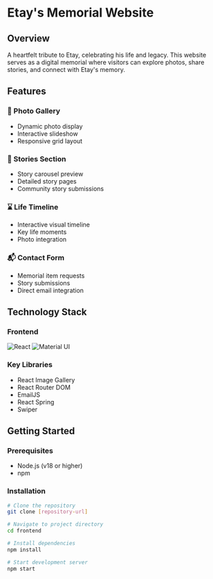 # Etay's Memorial Website

## Overview
A heartfelt tribute to Etay, celebrating his life and legacy. This website serves as a digital memorial where visitors can explore photos, share stories, and connect with Etay's memory.

## Features
### 📸 Photo Gallery
- Dynamic photo display
- Interactive slideshow
- Responsive grid layout

### 📖 Stories Section
- Story carousel preview
- Detailed story pages
- Community story submissions

### ⌛ Life Timeline
- Interactive visual timeline
- Key life moments
- Photo integration

### 📬 Contact Form
- Memorial item requests
- Story submissions
- Direct email integration

## Technology Stack
### Frontend
![React](https://img.shields.io/badge/React-18.2.0-blue)
![Material UI](https://img.shields.io/badge/Material_UI-6.4.1-purple)

### Key Libraries
- React Image Gallery
- React Router DOM
- EmailJS
- React Spring
- Swiper

## Getting Started

### Prerequisites
- Node.js (v18 or higher)
- npm

### Installation
```bash
# Clone the repository
git clone [repository-url]

# Navigate to project directory
cd frontend

# Install dependencies
npm install

# Start development server
npm start
```